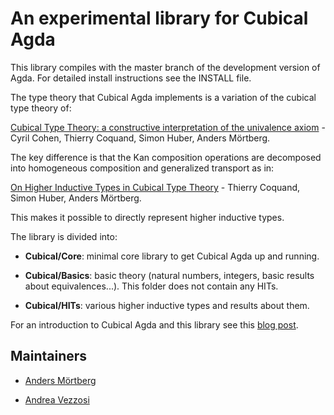 An experimental library for Cubical Agda
========================================

This library compiles with the master branch of the development
version of Agda. For detailed install instructions see the INSTALL
file.


The type theory that Cubical Agda implements is a variation of the
cubical type theory of:

[Cubical Type Theory: a constructive interpretation of the univalence
axiom](https://arxiv.org/abs/1611.02108) - Cyril Cohen, Thierry
Coquand, Simon Huber, Anders Mörtberg.


The key difference is that the Kan composition operations are
decomposed into homogeneous composition and generalized transport as
in:

[On Higher Inductive Types in Cubical Type
Theory](https://arxiv.org/abs/1802.01170) - Thierry Coquand, Simon
Huber, Anders Mörtberg.

This makes it possible to directly represent higher inductive types.


The library is divided into:

* **Cubical/Core**: minimal core library to get Cubical Agda up and running.

* **Cubical/Basics**: basic theory (natural numbers, integers, basic
  results about equivalences...). This folder does not contain any HITs.

* **Cubical/HITs**: various higher inductive types and results about them.


For an introduction to Cubical Agda and this library see this
[blog post](https://homotopytypetheory.org/2018/12/06/cubical-agda/).


Maintainers
-----------

* [Anders Mörtberg](http://www.cs.cmu.edu/~amoertbe/)

* [Andrea Vezzosi](http://www.cse.chalmers.se/~vezzosi/)
